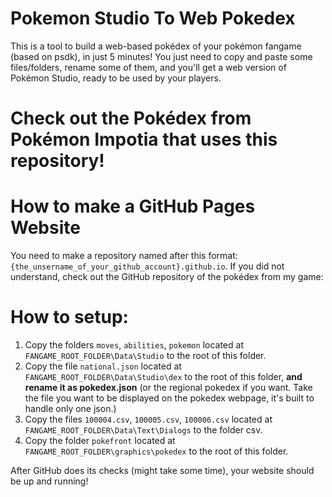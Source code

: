 # Pokemon Studio To Web Pokedex
This is a tool to build a web-based pokédex of your pokémon fangame (based on psdk), in just 5 minutes!
You just need to copy and paste some files/folders, rename some of them, and you'll get a web version of Pokémon Studio, ready to be used by your players.

# Check out the Pokédex from Pokémon Impotia that uses this repository!

# How to make a GitHub Pages Website
You need to make a repository named after this format: `{the_unsername_of_your_github_account}.github.io`.
If you did not understand, check out the GitHub repository of the pokédex from my game:

# How to setup:
1. Copy the folders `moves`, `abilities`, `pokemon` located at `FANGAME_ROOT_FOLDER\Data\Studio` to the root of this folder.
2. Copy the file `national.json` located at `FANGAME_ROOT_FOLDER\Data\Studio\dex` to the root of this folder, **and rename it as pokedex.json**
   (or the regional pokedex if you want. Take the file you want to be displayed on the pokedex webpage, it's built to handle only one json.)
3. Copy the files `100004.csv`, `100005.csv`, `100006.csv` located at `FANGAME_ROOT_FOLDER\Data\Text\Dialogs` to the folder csv.
4. Copy the folder `pokefront` located at `FANGAME_ROOT_FOLDER\graphics\pokedex` to the root of this folder.

After GitHub does its checks (might take some time), your website should be up and running!

